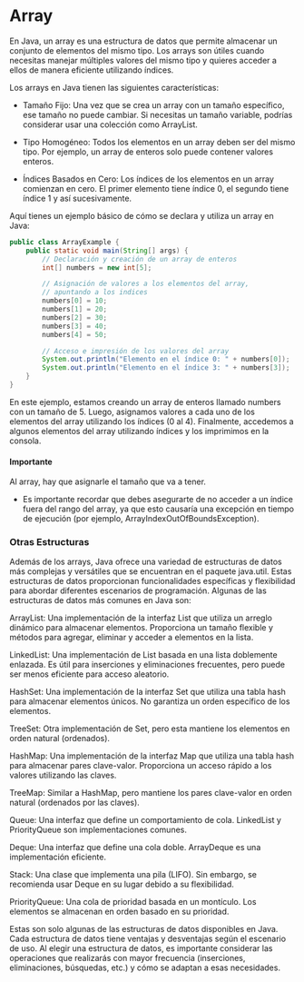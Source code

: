 # Array
En Java, un array es una estructura de datos que permite almacenar un conjunto de elementos del mismo tipo. Los arrays son útiles cuando necesitas manejar múltiples valores del mismo tipo y quieres acceder a ellos de manera eficiente utilizando índices.

Los arrays en Java tienen las siguientes características:

+ Tamaño Fijo: Una vez que se crea un array con un tamaño específico, ese tamaño no puede cambiar. Si necesitas un tamaño variable, podrías considerar usar una colección como ArrayList.

+ Tipo Homogéneo: Todos los elementos en un array deben ser del mismo tipo. Por ejemplo, un array de enteros solo puede contener valores enteros.

+ Índices Basados en Cero: Los índices de los elementos en un array comienzan en cero. El primer elemento tiene índice 0, el segundo tiene índice 1 y así sucesivamente.

Aquí tienes un ejemplo básico de cómo se declara y utiliza un array en Java:
``` java
public class ArrayExample {
    public static void main(String[] args) {
        // Declaración y creación de un array de enteros
        int[] numbers = new int[5];

        // Asignación de valores a los elementos del array,
        // apuntando a los indices
        numbers[0] = 10;
        numbers[1] = 20;
        numbers[2] = 30;
        numbers[3] = 40;
        numbers[4] = 50;

        // Acceso e impresión de los valores del array
        System.out.println("Elemento en el índice 0: " + numbers[0]);
        System.out.println("Elemento en el índice 3: " + numbers[3]);
    }
}
```
En este ejemplo, estamos creando un array de enteros llamado numbers con un tamaño de 5. Luego, asignamos valores a cada uno de los elementos del array utilizando los índices (0 al 4). Finalmente, accedemos a algunos elementos del array utilizando índices y los imprimimos en la consola.
#### Importante
Al array, hay que asignarle el tamaño que va a tener.

+ Es importante recordar que debes asegurarte de no acceder a un índice fuera del rango del array, ya que esto causaría una excepción en tiempo de ejecución (por ejemplo, ArrayIndexOutOfBoundsException).

### Otras Estructuras
Además de los arrays, Java ofrece una variedad de estructuras de datos más complejas y versátiles que se encuentran en el paquete java.util. Estas estructuras de datos proporcionan funcionalidades específicas y flexibilidad para abordar diferentes escenarios de programación. Algunas de las estructuras de datos más comunes en Java son:

ArrayList: Una implementación de la interfaz List que utiliza un arreglo dinámico para almacenar elementos. Proporciona un tamaño flexible y métodos para agregar, eliminar y acceder a elementos en la lista.

LinkedList: Una implementación de List basada en una lista doblemente enlazada. Es útil para inserciones y eliminaciones frecuentes, pero puede ser menos eficiente para acceso aleatorio.

HashSet: Una implementación de la interfaz Set que utiliza una tabla hash para almacenar elementos únicos. No garantiza un orden específico de los elementos.

TreeSet: Otra implementación de Set, pero esta mantiene los elementos en orden natural (ordenados).

HashMap: Una implementación de la interfaz Map que utiliza una tabla hash para almacenar pares clave-valor. Proporciona un acceso rápido a los valores utilizando las claves.

TreeMap: Similar a HashMap, pero mantiene los pares clave-valor en orden natural (ordenados por las claves).

Queue: Una interfaz que define un comportamiento de cola. LinkedList y PriorityQueue son implementaciones comunes.

Deque: Una interfaz que define una cola doble. ArrayDeque es una implementación eficiente.

Stack: Una clase que implementa una pila (LIFO). Sin embargo, se recomienda usar Deque en su lugar debido a su flexibilidad.

PriorityQueue: Una cola de prioridad basada en un montículo. Los elementos se almacenan en orden basado en su prioridad.

Estas son solo algunas de las estructuras de datos disponibles en Java. Cada estructura de datos tiene ventajas y desventajas según el escenario de uso. Al elegir una estructura de datos, es importante considerar las operaciones que realizarás con mayor frecuencia (inserciones, eliminaciones, búsquedas, etc.) y cómo se adaptan a esas necesidades.
